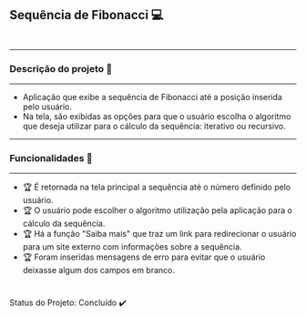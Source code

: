 ## Sequência de Fibonacci 💻

#

_________________________________________________________________
### **Descrição do projeto** 🎯
-----------------------------------------------------------------

* Aplicação que exibe a sequência de Fibonacci até a posição inserida pelo usuário. 
* Na tela, são exibidas as opções para que o usuário escolha o algoritmo que deseja utilizar para o cálculo da sequência: iterativo ou recursivo.

_________________________________________________________________
### **Funcionalidades** 🏁
-----------------------------------------------------------------

* 🏆 É retornada na tela principal a sequência até o número definido pelo usuário.
* 🏆 O usuário pode escolher o algoritmo utilização pela aplicação para o cálculo da sequência.
* 🏆 Há a função "Saiba mais" que traz um link para redirecionar o usuário para um site externo com informações sobre a sequência.
* 🏆 Foram inseridas mensagens de erro para evitar que o usuário deixasse algum dos campos em branco.

#

Status do Projeto: Concluído ✔️
&nbsp;

#

